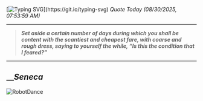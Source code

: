 [![Typing SVG](https://readme-typing-svg.herokuapp.com?font=Press+Start+2P&color=C2F784&size=35&width=900&height=100&lines=Hello+World%2C+I'm+Hung+!)](https://git.io/typing-svg) 
_Quote Today (08/30/2025, 07:53:59 AM)_
___
>**_Set aside a certain number of days during which you shall be content with the scantiest and cheapest fare, with coarse and rough dress, saying to yourself the while, “Is this the condition that I feared?”_**
___

## __**_Seneca_**

![RobotDance](src/assets/images/robot-dancing-dribble.gif?style=center)
